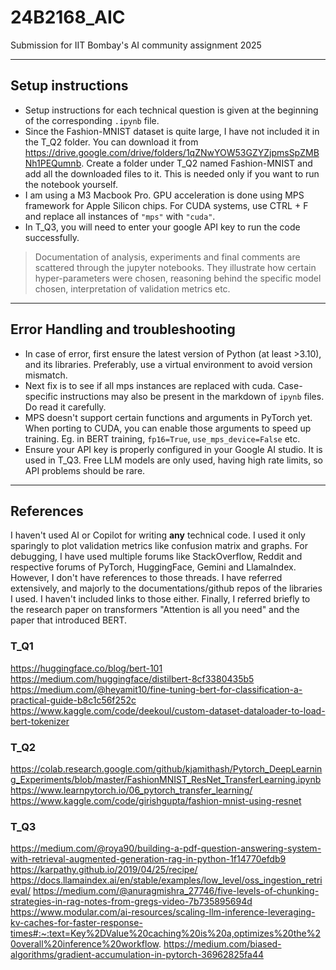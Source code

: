 # 24B2168_AIC
Submission for IIT Bombay's AI community assignment 2025

---
## Setup instructions
* Setup instructions for each technical question is given at the beginning of the corresponding `.ipynb` file.
* Since the Fashion-MNIST dataset is quite large, I have not included it in the T_Q2 folder. You can download it from https://drive.google.com/drive/folders/1qZNwYOW53GZYZjpmsSpZMBNh1PEQumnb. Create a folder under T_Q2 named Fashion-MNIST and add all the downloaded files to it. This is needed only if you want to run the notebook yourself.
* I am using a M3 Macbook Pro. GPU acceleration is done using MPS framework for Apple Silicon chips. For CUDA systems, use CTRL + F and replace all instances of `"mps"` with `"cuda"`.
* In T_Q3, you will need to enter your google API key to run the code successfully.

> Documentation of analysis, experiments and final comments are scattered through the jupyter notebooks. They illustrate how certain hyper-parameters were chosen, reasoning behind the specific model chosen, interpretation of validation metrics etc.

---
## Error Handling and troubleshooting
* In case of error, first ensure the latest version of Python (at least >3.10), and its libraries. Preferably, use a virtual environment to avoid version mismatch.
* Next fix is to see if all mps instances are replaced with cuda. Case-specific instructions may also be present in the markdown of `ipynb` files. Do read it carefully.
* MPS doesn't support certain functions and arguments in PyTorch yet. When porting to CUDA, you can enable those arguments to speed up training. Eg. in BERT training, `fp16=True`, `use_mps_device=False` etc.
* Ensure your API key is properly configured in your Google AI studio. It is used in T_Q3. Free LLM models are only used, having high rate limits, so API problems should be rare.

---
## References

I haven't used AI or Copilot for writing **any** technical code. I used it only sparingly to plot validation metrics like confusion matrix and graphs. 
For debugging, I have used multiple forums like StackOverflow, Reddit and respective forums of PyTorch, HuggingFace, Gemini and LlamaIndex. However, I don't have references to those threads.
I have referred extensively, and majorly to the documentations/github repos of the libraries I used. I haven't included links to those either. 
Finally, I referred briefly to the research paper on transformers "Attention is all you need" and the paper that introduced BERT.

### T_Q1
https://huggingface.co/blog/bert-101
https://medium.com/huggingface/distilbert-8cf3380435b5
https://medium.com/@heyamit10/fine-tuning-bert-for-classification-a-practical-guide-b8c1c56f252c
https://www.kaggle.com/code/deekoul/custom-dataset-dataloader-to-load-bert-tokenizer

### T_Q2
https://colab.research.google.com/github/kjamithash/Pytorch_DeepLearning_Experiments/blob/master/FashionMNIST_ResNet_TransferLearning.ipynb
https://www.learnpytorch.io/06_pytorch_transfer_learning/
https://www.kaggle.com/code/girishgupta/fashion-mnist-using-resnet

### T_Q3
https://medium.com/@roya90/building-a-pdf-question-answering-system-with-retrieval-augmented-generation-rag-in-python-1f14770efdb9
https://karpathy.github.io/2019/04/25/recipe/
https://docs.llamaindex.ai/en/stable/examples/low_level/oss_ingestion_retrieval/
https://medium.com/@anuragmishra_27746/five-levels-of-chunking-strategies-in-rag-notes-from-gregs-video-7b735895694d
https://www.modular.com/ai-resources/scaling-llm-inference-leveraging-kv-caches-for-faster-response-times#:~:text=Key%2DValue%20caching%20is%20a,optimizes%20the%20overall%20inference%20workflow.
https://medium.com/biased-algorithms/gradient-accumulation-in-pytorch-36962825fa44
